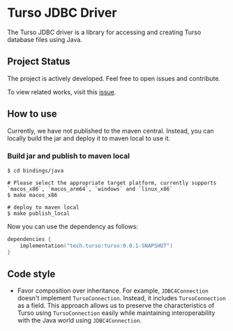 # Turso JDBC Driver

The Turso JDBC driver is a library for accessing and creating Turso database files using Java.

## Project Status

The project is actively developed. Feel free to open issues and contribute.

To view related works, visit this [issue](https://github.com/tursodatabase/turso/issues/615).

## How to use

Currently, we have not published to the maven central. Instead, you can locally build the jar and deploy it to
maven local to use it.

### Build jar and publish to maven local

```shell
$ cd bindings/java

# Please select the appropriate target platform, currently supports `macos_x86`, `macos_arm64`, `windows` and `linux_x86`
$ make macos_x86

# deploy to maven local
$ make publish_local
```

Now you can use the dependency as follows:

```kotlin
dependencies {
    implementation("tech.turso:turso:0.0.1-SNAPSHOT")
}
```

## Code style

- Favor composition over inheritance. For example, `JDBC4Connection` doesn't implement `TursoConnection`. Instead,
  it includes `TursoConnection` as a field. This approach allows us to preserve the characteristics of Turso using
  `TursoConnection` easily while maintaining interoperability with the Java world using `JDBC4Connection`.
